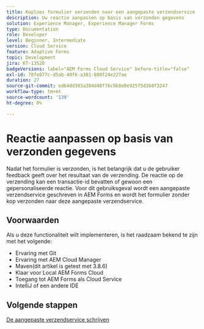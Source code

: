 ```yaml
---
title: Koploos formulier verzenden naar een aangepaste verzendservice
description: Uw reactie aanpassen op basis van verzonden gegevens
solution: Experience Manager, Experience Manager Forms
type: Documentation
role: Developer
level: Beginner, Intermediate
version: Cloud Service
feature: Adaptive Forms
topic: Development
jira: KT-13520
badgeVersions: label="AEM Forms Cloud Service" before-title="false"
exl-id: 78fe677c-d5ab-40f6-a381-800f24e227ae
duration: 27
source-git-commit: ed64dd303a384d48f76c9b8e8e925f5d3b8f3247
workflow-type: tm+mt
source-wordcount: '139'
ht-degree: 0%

---
```


# Reactie aanpassen op basis van verzonden gegevens

Nadat het formulier is verzonden, is het belangrijk dat u de gebruiker feedback geeft over het resultaat van de verzending. De reactie op de verzending kan een transactie-id bevatten of gewoon een gepersonaliseerde reactie. Voor dit gebruiksgeval wordt een aangepaste verzendservice geschreven in AEM Forms en wordt het formulier zonder kop verzonden naar deze aangepaste verzendservice.

## Voorwaarden

Als u deze functionaliteit wilt implementeren, is het raadzaam bekend te zijn met het volgende:

* Ervaring met Git
* Ervaring met AEM Cloud Manager
* Maven(dit artikel is getest met 3.8.6)
* Klaar voor Local AEM Forms Cloud
* Toegang tot AEM Forms als Cloud Service
* IntelliJ of een andere IDE


## Volgende stappen

[De aangepaste verzendservice schrijven](./custom-submit-service.md)
